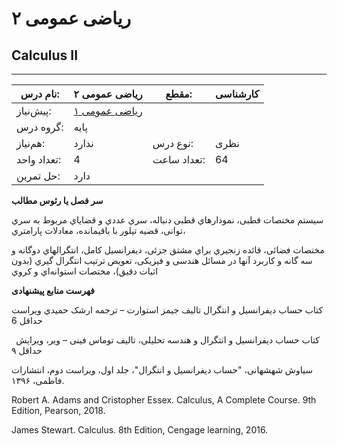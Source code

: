 # ریاضی عمومی ۲
## Calculus II
_______________________________________________________________________________
| نام درس:    | ریاضی عمومی ۲                        | مقطع:       | کارشناسی |
| ----------- | ------------------------------------ | ----------- | -------- |
| پیش‌نیاز:   | [ریاضی عمومی ۱](base/Calculus-I.md)
 | گروه درس:   | پایه     |
| هم‌نیاز:    | ندارد                                | نوع درس:    | نظری     |
| تعداد واحد: | 4                                    | تعداد ساعت: | 64       |
| حل تمرین:   |  دارد                                |             |          |

**سر فصل یا رئوس مطالب**

سیستم مختصات قطبی، نمودارهاي قطبی دنباله، سري عددي و قضایاي مربوط به سري توانی، قضیه تیلور با باقیمانده، معادلات پارامتري،

مختصات فضائی، قائده زنجیري براي مشتق جزئی، دیفرانسیل کامل، انتگرالهاي دوگانه و سه گانه و کاربرد آنها در مسائل هندسی و فیزیکی، تعویض ترتیب انتگرال گیري (بدون اثبات دقیق)، مختصات استوانه‌اي و کروي

**فهرست منابع پیشنهادی**

کتاب حساب دیفرانسیل و انتگرال تالیف جیمز استوارت – ترجمه ارشک حمیدي ویراست حداقل 6

` `کتاب حساب دیفرانسیل و انتگرال و هندسه تحلیلی، تالیف توماس فینی – ویر، ویرایش حداقل ۹

سیاوش شهشهانی، "حساب دیفرانسیل و انتگرال"، جلد اول، ویراست دوم، انتشارات فاطمی، ۱۳۹۶.

Robert A. Adams and Cristopher Essex. Calculus, A Complete Course. 9th Edition, Pearson, 2018.

James Stewart. Calculus. 8th Edition, Cengage learning, 2016.
